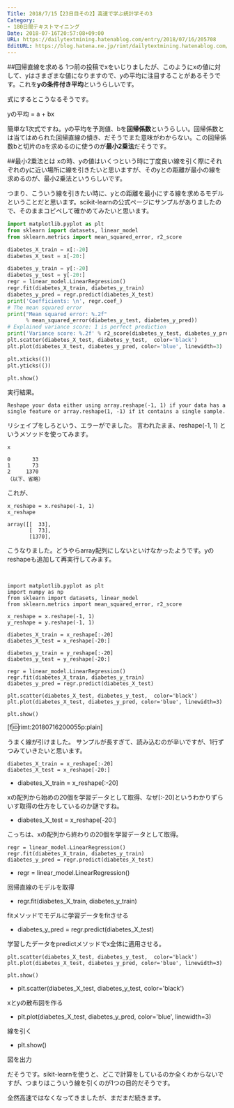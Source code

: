 ```yaml
---
Title: 2018/7/15【23日目その2】高速で学ぶ統計学その3
Category:
- 180日間テキストマイニング
Date: 2018-07-16T20:57:08+09:00
URL: https://dailytextmining.hatenablog.com/entry/2018/07/16/205708
EditURL: https://blog.hatena.ne.jp/rimt/dailytextmining.hatenablog.com/atom/entry/10257846132601758154
---
```


##回帰直線を求める
1つ前の投稿でxをいじりましたが、このようにxの値に対して、yはさまざまな値になりますので、yの平均に注目することがあるそうです。これを<b>yの条件付き平均</b>というらしいです。

式にするとこうなるそうです。

yの平均 = a + bx

簡単な1次式ですね。yの平均を予測値、bを<b>回帰係数</b>というらしい。回帰係数とは当てはめられた回帰直線の傾き、だそうでまた意味がわからない。この回帰係数bと切片のaを求めるのに使うのが<b>最小2乗法</b>だそうです。

##最小2乗法とは
xの時、yの値はいくつという時に丁度良い線を引く際にそれぞれのyに近い場所に線を引きたいと思いますが、そのyとの距離が最小の線を求めるのが、最小2乗法というらしいです。


つまり、こういう線を引きたい時に、yとの距離を最小にする線を求めるモデルということだと思います。scikit-learnの公式ページにサンプルがありましたので、そのままコピペして確かめてみたいと思います。

```python
import matplotlib.pyplot as plt
from sklearn import datasets, linear_model
from sklearn.metrics import mean_squared_error, r2_score

diabetes_X_train = x[:-20]
diabetes_X_test = x[-20:]

diabetes_y_train = y[:-20]
diabetes_y_test = y[-20:]
regr = linear_model.LinearRegression()
regr.fit(diabetes_X_train, diabetes_y_train)
diabetes_y_pred = regr.predict(diabetes_X_test)
print('Coefficients: \n', regr.coef_)
# The mean squared error
print("Mean squared error: %.2f"
      % mean_squared_error(diabetes_y_test, diabetes_y_pred))
# Explained variance score: 1 is perfect prediction
print('Variance score: %.2f' % r2_score(diabetes_y_test, diabetes_y_pred))
plt.scatter(diabetes_X_test, diabetes_y_test,  color='black')
plt.plot(diabetes_X_test, diabetes_y_pred, color='blue', linewidth=3)

plt.xticks(())
plt.yticks(())

plt.show()
```

実行結果。

```
Reshape your data either using array.reshape(-1, 1) if your data has a single feature or array.reshape(1, -1) if it contains a single sample.
```
リシェイプをしろという、エラーがでました。
言われたまま、reshape(-1, 1) というメソッドを使ってみます。

```
x
```
```
0       33
1       73
2     1370
（以下、省略）
```
これが、
```
x_reshape = x.reshape(-1, 1)
x_reshape
```
```
array([[  33],
       [  73],
       [1370],
```

こうなりました。どうやらarray配列にしないといけなかったようです。yのreshapeも追加して再実行してみます。

 
```
import matplotlib.pyplot as plt
import numpy as np
from sklearn import datasets, linear_model
from sklearn.metrics import mean_squared_error, r2_score

x_reshape = x.reshape(-1, 1)
y_reshape = y.reshape(-1, 1)

diabetes_X_train = x_reshape[:-20]
diabetes_X_test = x_reshape[-20:]

diabetes_y_train = y_reshape[:-20]
diabetes_y_test = y_reshape[-20:]

regr = linear_model.LinearRegression()
regr.fit(diabetes_X_train, diabetes_y_train)
diabetes_y_pred = regr.predict(diabetes_X_test)

plt.scatter(diabetes_X_test, diabetes_y_test,  color='black')
plt.plot(diabetes_X_test, diabetes_y_pred, color='blue', linewidth=3)

plt.show()
```

[f:id:rimt:20180716200055p:plain]

うまく線が引けました。
サンプルが長すぎて、読み込むのが辛いですが、1行ずつみていきたいと思います。


```
diabetes_X_train = x_reshape[:-20]
diabetes_X_test = x_reshape[-20:]
```

- diabetes_X_train = x_reshape[:-20]

xの配列から始めの20個を学習データとして取得、なぜ[:-20]というわかりずらいす取得の仕方をしているのか謎ですね。

- diabetes_X_test = x_reshape[-20:]

こっちは、xの配列から終わりの20個を学習データとして取得。


```
regr = linear_model.LinearRegression()
regr.fit(diabetes_X_train, diabetes_y_train)
diabetes_y_pred = regr.predict(diabetes_X_test)
```

- regr = linear_model.LinearRegression()

回帰直線のモデルを取得

- regr.fit(diabetes_X_train, diabetes_y_train)

fitメソッドでモデルに学習データをfitさせる

- diabetes_y_pred = regr.predict(diabetes_X_test)

学習したデータをpredictメソッドでx全体に適用させる。


```
plt.scatter(diabetes_X_test, diabetes_y_test,  color='black')
plt.plot(diabetes_X_test, diabetes_y_pred, color='blue', linewidth=3)

plt.show()
```
- plt.scatter(diabetes_X_test, diabetes_y_test,  color='black')

xとyの散布図を作る

- plt.plot(diabetes_X_test, diabetes_y_pred, color='blue', linewidth=3)

線を引く

- plt.show()

図を出力

だそうです。sikit-learnを使うと、どこで計算をしているのか全くわからないですが、つまりはこういう線を引くのが1つの目的だそうです。

全然高速ではなくなってきましたが、まだまだ続きます。
